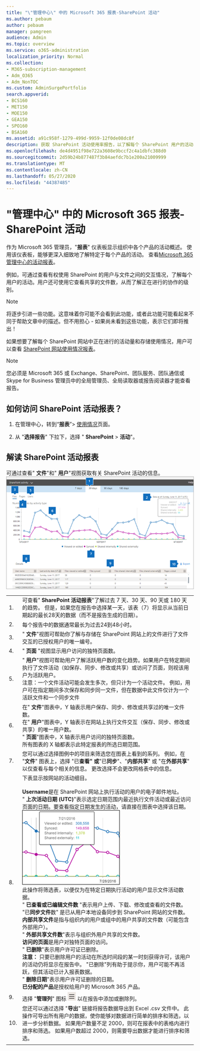 ```yaml
---
title: "\"管理中心\" 中的 Microsoft 365 报表-SharePoint 活动"
ms.author: pebaum
author: pebaum
manager: pamgreen
audience: Admin
ms.topic: overview
ms.service: o365-administration
localization_priority: Normal
ms.collection:
- M365-subscription-management
- Adm_O365
- Adm_NonTOC
ms.custom: AdminSurgePortfolio
search.appverid:
- BCS160
- MET150
- MOE150
- GEA150
- SPO160
- BSA160
ms.assetid: a91c958f-1279-499d-9959-12f0de08dc8f
description: 获取 SharePoint 活动使用率报告，以了解每个 SharePoint 用户的活动、共享的文件数以及存储利用率。
ms.openlocfilehash: de4d4951f98e722a3608e9bccf2c4a1dbfc388d0
ms.sourcegitcommit: 2d59b24b877487f3b84aefdc7b1e200a21009999
ms.translationtype: MT
ms.contentlocale: zh-CN
ms.lasthandoff: 05/27/2020
ms.locfileid: "44387485"
---
```

# <a name="microsoft-365-reports-in-the-admin-center---sharepoint-activity"></a>"管理中心" 中的 Microsoft 365 报表-SharePoint 活动

作为 Microsoft 365 管理员，"**报表**" 仪表板显示组织中各个产品的活动概述。 使用该仪表板，能够更深入细致地了解特定于每个产品的活动。 查看[Microsoft 365 管理中心的活动报表](activity-reports.md)。
  
例如，可通过查看有权使用 SharePoint 的用户与文件之间的交互情况，了解每个用户的活动。用户还可使用它查看共享的文件数，从而了解正在进行的协作的级别。
  
> [!NOTE]
> 将逐步引进一些功能。这意味着你可能不会看到此功能，或者此功能可能看起来不同于帮助文章中的描述。但不用担心 - 如果尚未看到这些功能，表示它们即将推出！ 
  
如果想要了解每个 SharePoint 网站中正在进行的活动量和存储使用情况，用户可以查看 [SharePoint 网站使用情况报表](sharepoint-site-usage.md)。
  
> [!NOTE]
> 您必须是 Microsoft 365 或 Exchange、SharePoint、团队服务、团队通信或 Skype for Business 管理员中的全局管理员、全局读取器或报告阅读器才能查看报告。  
 
## <a name="how-do-i-get-to-the-to-the-sharepoint-activity-report"></a>如何访问 SharePoint 活动报表？

1. 在管理中心，转到“**报表**”\> <a href="https://go.microsoft.com/fwlink/p/?linkid=2074756" target="_blank">使用情况</a>页面。

    
2. 从 "**选择报告**" 下拉下，选择 " **SharePoint** \> **活动**"。
  
## <a name="interpreting-the-sharepoint-activity-report"></a>解读 SharePoint 活动报表

可通过查看" **文件**"和" **用户**"视图获取有关 SharePoint 活动的信息。<br/> ![SharePoint Activity Report](../../media/96ee85af-f213-499b-9e2b-22912bd0b8c2.png)
  
|||
|:-----|:-----|
|1.  <br/> |可查看" **SharePoint 活动报表**"了解过去 7 天、30 天、90 天或 180 天的趋势。 但是，如果您在报告中选择某一天，该表（7）将显示从当前日期起的最长28天的数据（而不是报告生成的日期）。  <br/> |
|2.  <br/> |每个报告中的数据通常最长为过去24到48小时。  <br/> |
|3.  <br/> |" **文件**"视图可帮助你了解与存储在 SharePoint 网站上的文件进行了文件交互的已授权用户的唯一编号。  <br/> |
|4.  <br/> |" **页面** "视图显示用户访问的独特页面数。  <br/> |
|5.  <br/> |" **用户**"视图可帮助用户了解活跃用户数的变化趋势。如果用户在特定期间执行了文件活动（如保存、同步、修改或共享）或访问了页面，则视该用户为活跃用户。  <br/> 注意：一个文件活动可能会发生多次，但只计为一个活动文件。 例如，用户可在指定期间多次保存和同步同一文件，但在数据中此文件仅计为一个活跃文件和一个同步文件           |
|6.  <br/> | 在" **文件**"图表中，Y 轴表示用户保存、同步、修改或共享过的唯一文件数。  <br/>  在" **用户**"图表中，Y 轴表示在网站上执行文件交互（保存、同步、修改或共享）的唯一用户数。  <br/>  " **页面**"图表中，X 轴表示用户访问的独特页面数。  <br/>  所有图表的 X 轴都表示此特定报表的所选日期范围。  <br/> |
|7.  <br/> |您可以通过选择图例中的项目来筛选您在图表上看到的系列。 例如，在 "**文件**" 图表上，选择 "已**查看" 或**"已**同步**"、"**内部共享**" 或 "在**外部共享**" 以仅查看与每个相关的信息。 更改选择不会更改网格表中的信息。  <br/> |
|8.  <br/> | 下表显示按网站的活动细目。  <br/>  <br/> **Username**是在 SharePoint 网站上执行活动的用户的电子邮件地址。  <br/> " **上次活动日期 (UTC)**"表示选定日期范围内最近执行文件活动或最近访问页面的日期。要查看指定日期发生的活动，请直接在图表中选择该日期。  <br/> ![在图表中选择特定日期](../../media/29e54c4b-8dc2-4ed8-9367-1f66f2988fac.png) <br/> 此操作将筛选表，以便仅为在特定日期执行活动的用户显示文件活动数据。  <br/>  " **已查看或已编辑文件数** "表示用户上传、下载、修改或查看的文件数。  <br/>  "已**同步文件**数" 是已从用户本地设备同步到 SharePoint 网站的文件数。  <br/>  **内部共享文件**是指与组织内的用户或组中的用户共享的文件数（可能包含外部用户）。  <br/>  " **外部共享文件数**"表示与组织外用户共享的文件数。  <br/>  **访问的页面**是用户对独特页面的访问。  <br/>  " **已删除**"表示用户许可证已删除。  <br/>  **注意：** 只要已删除用户的活动在所选时间段的某一时刻获得许可，该用户的活动仍将显示在报告中。 "已删除"列有助于提示你，用户可能不再活跃，但其活动已计入报表数据。  <br/> " **删除日期**"表示用户许可证删除的日期。  <br/>  **已分配的产品**是授权给用户的 Microsoft 365 产品。  <br/> |
|9.  <br/> |选择 "**管理列**" 图标 ![ 管理列 ](../../media/13d2e536-de88-4db3-80c7-7a3a57298eb4.png) 以在报告中添加或删除列。  <br/> |
|10.  <br/> |您还可以通过选择 "**导出**" 链接将报告数据导出到 Excel .csv 文件中。 此操作可导出所有用户的数据，使你能够对数据进行简单的排序和筛选，以进一步分析数据。 如果用户数量不足 2000，则可在报表中的表格内进行排序和筛选。 如果用户数超过 2000，则需要导出数据才能进行排序和筛选。  <br/> |
|||
   

